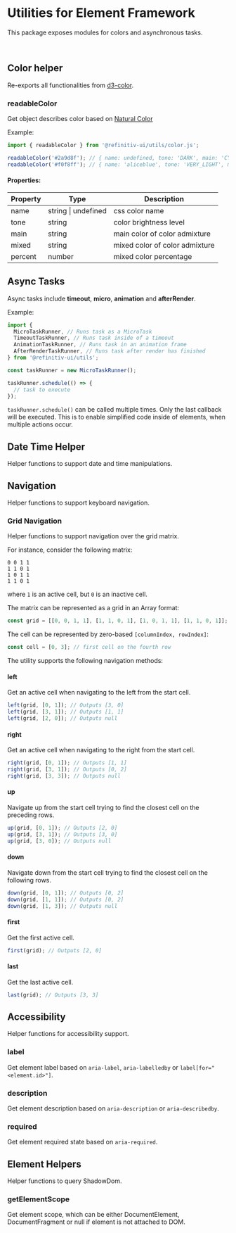 # Utilities for Element Framework

This package exposes modules for colors and asynchronous tasks.

<br>

## Color helper

Re-exports all functionalities from [d3-color](https://www.npmjs.com/package/d3-color).

### readableColor
Get object describes color based on [Natural Color](https://www.w3schools.com/colors/colors_ncol.asp)

Example:

```javascript
import { readableColor } from '@refinitiv-ui/utils/color.js';

readableColor('#2a9d8f'); // { name: undefined, tone: 'DARK', main: 'CYAN', mixed: 'GREEN', percent: 12 }
readableColor('#f0f8ff'); // { name: 'aliceblue', tone: 'VERY_LIGHT', main: 'CYAN', mixed: 'BLUE', percent: 47 }
```

#### Properties:

| Property  |      Type   |            Description         |
| ----      | ----------- | ------------------------------ |
| name      |   string \| undefined | css color name       |
| tone      |   string    | color brightness level         |
| main      |   string    | main color of color admixture  |
| mixed     |   string    | mixed color of color admixture |
| percent   |   number    | mixed color percentage         |

## Async Tasks

Async tasks include **timeout**, **micro**, **animation** and **afterRender**.

Example:

```js
import {
  MicroTaskRunner, // Runs task as a MicroTask
  TimeoutTaskRunner, // Runs task inside of a timeout
  AnimationTaskRunner, // Runs task in an animation frame
  AfterRenderTaskRunner, // Runs task after render has finished
} from '@refinitiv-ui/utils';

const taskRunner = new MicroTaskRunner();

taskRunner.schedule(() => {
  // task to execute
});
```

`taskRunner.schedule()` can be called multiple times. Only the last callback will be executed.
This is to enable simplified code inside of elements, when multiple actions occur.

## Date Time Helper
Helper functions to support date and time manipulations.

## Navigation
Helper functions to support keyboard navigation.

### Grid Navigation
Helper functions to support navigation over the grid matrix.

For instance, consider the following matrix:

```text
0 0 1 1
1 1 0 1
1 0 1 1
1 1 0 1
```

where `1` is an active cell, but `0` is an inactive cell.

The matrix can be represented as a grid in an Array format:

```javascript
const grid = [[0, 0, 1, 1], [1, 1, 0, 1], [1, 0, 1, 1], [1, 1, 0, 1]];
```

The cell can be represented by zero-based `[columnIndex, rowIndex]`:

```javascript
const cell = [0, 3]; // first cell on the fourth row
```

The utility supports the following navigation methods:

#### left
Get an active cell when navigating to the left from the start cell.

```javascript
left(grid, [0, 1]); // Outputs [3, 0]
left(grid, [3, 1]); // Outputs [1, 1]
left(grid, [2, 0]); // Outputs null
```

#### right
Get an active cell when navigating to the right from the start cell.

```javascript
right(grid, [0, 1]); // Outputs [1, 1]
right(grid, [3, 1]); // Outputs [0, 2]
right(grid, [3, 3]); // Outputs null
```

#### up
Navigate up from the start cell trying to find the closest cell on the preceding rows.

```javascript
up(grid, [0, 1]); // Outputs [2, 0]
up(grid, [3, 1]); // Outputs [3, 0]
up(grid, [3, 0]); // Outputs null
```

#### down
Navigate down from the start cell trying to find the closest cell on the following rows.

```javascript
down(grid, [0, 1]); // Outputs [0, 2]
down(grid, [1, 1]); // Outputs [0, 2]
down(grid, [1, 3]); // Outputs null
```

#### first
Get the first active cell.

```javascript
first(grid); // Outputs [2, 0]
```

#### last
Get the last active cell.

```javascript
last(grid); // Outputs [3, 3]
```

## Accessibility
Helper functions for accessibility support.

### label
Get element label based on `aria-label`, `aria-labelledby` or `label[for="<element.id>"]`.

### description
Get element description based on `aria-description` or `aria-describedby`.

### required
Get element required state based on `aria-required`.

## Element Helpers
Helper functions to query ShadowDom.

### getElementScope
Get element scope, which can be either DocumentElement, DocumentFragment or null if element is not attached to DOM.
